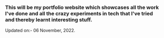 ### This will be my portfolio website which showcases all the work I've done and all the crazy experiments in tech that I've tried and thereby learnt interesting stuff.

Updated on:- 06 November, 2022.